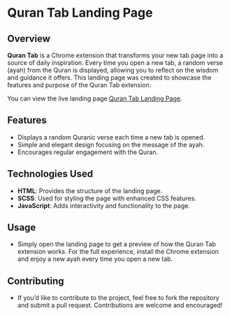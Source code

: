 # **Quran Tab Landing Page**

## **Overview**

**Quran Tab** is a Chrome extension that transforms your new tab page into a source of daily inspiration. Every time you open a new tab, a random verse (ayah) from the Quran is displayed, allowing you to reflect on the wisdom and guidance it offers. This landing page was created to showcase the features and purpose of the Quran Tab extension.

You can view the live landing page [Quran Tab Landing Page](https://abdelrahmanfthi.github.io/Quran-Tab-Landing-Page/).

## **Features**

- Displays a random Quranic verse each time a new tab is opened.
- Simple and elegant design focusing on the message of the ayah.
- Encourages regular engagement with the Quran.

## **Technologies Used**

- **HTML**: Provides the structure of the landing page.
- **SCSS**: Used for styling the page with enhanced CSS features.
- **JavaScript**: Adds interactivity and functionality to the page.

## **Usage**
- Simply open the landing page to get a preview of how the Quran Tab extension works. For the full experience, install the Chrome extension and enjoy a new ayah every time you open a new tab.

## **Contributing**
- If you’d like to contribute to the project, feel free to fork the repository and submit a pull request. Contributions are welcome and encouraged!
